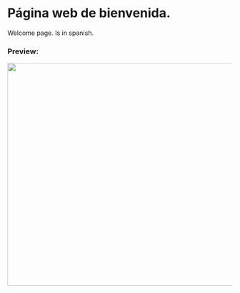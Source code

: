 # Página web de bienvenida.

Welcome page. Is in spanish.  

### Preview:

<img src="https://media.discordapp.net/attachments/783935531767562250/803330605894991902/unknown.png" width="1000" height="500">
